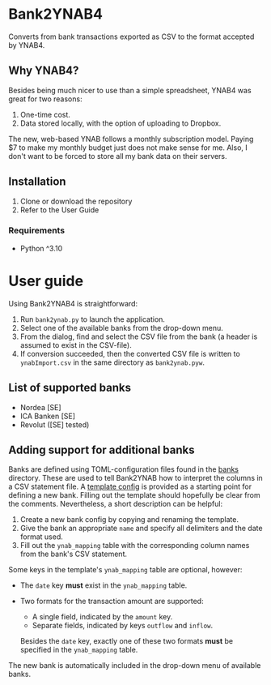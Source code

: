 # Bank2YNAB4
Converts from bank transactions exported as CSV to the format accepted by YNAB4.

## Why YNAB4?

Besides being much nicer to use than a simple spreadsheet, YNAB4 was great for two reasons:
1. One-time cost.
2. Data stored locally, with the option of uploading to Dropbox.

The new, web-based YNAB follows a monthly subscription model.
Paying $7 to make my monthly budget just does not make sense for me.
Also, I don't want to be forced to store all my bank data on their servers.

## Installation

1. Clone or download the repository
2. Refer to the User Guide

### Requirements

* Python ^3.10

# User guide

Using Bank2YNAB4 is straightforward:
1. Run `bank2ynab.py` to launch the application.
2. Select one of the available banks from the drop-down menu.
3. From the dialog, find and select the CSV file from the bank (a header is assumed to exist in the CSV-file).
4. If conversion succeeded, then the converted CSV file is written to `ynabImport.csv` in the same directory as `bank2ynab.pyw`.

## List of supported banks

* Nordea [SE]
* ICA Banken [SE]
* Revolut ([SE] tested)

## Adding support for additional banks

Banks are defined using TOML-configuration files found in the [banks](banks/) directory.
These are used to tell Bank2YNAB how to interpret the columns in a CSV statement file.
A [template config](banks/template/template.toml) is provided as a starting point for defining a new bank.
Filling out the template should hopefully be clear from the comments.
Nevertheless, a short description can be helpful:
1. Create a new bank config by copying and renaming the template.
2. Give the bank an appropriate `name` and specify all delimiters and the date format used.
3. Fill out the `ynab_mapping` table with the corresponding column names from the bank's CSV statement.

Some keys in the template's `ynab_mapping` table are optional, however:
* The `date` key **must** exist in the `ynab_mapping` table.
* Two formats for the transaction amount are supported:
   - A single field, indicated by the `amount` key.
   - Separate fields, indicated by keys `outflow` and `inflow`.

   Besides the `date` key, exactly one of these two formats **must** be specified in the `ynab_mapping` table.

The new bank is automatically included in the drop-down menu of available banks.
